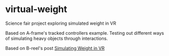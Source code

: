 # virtual-weight
Science fair project exploring simulated weight in VR

Based on A-frame's tracked controllers example.  Testing out different ways of simulating heavy objects through interactions.

Based on B-reel's post [Simulating Weight in VR](https://www.b-reel.com/blog/simulating-weight-in-vr)
